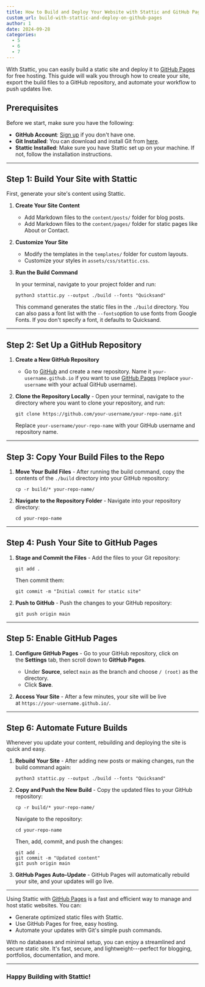 ```yaml
---
title: How to Build and Deploy Your Website with Stattic and GitHub Pages
custom_url: build-with-stattic-and-deploy-on-github-pages
author: 1
date: 2024-09-28
categories:
  - 5
  - 6
  - 7
---
```


With Stattic, you can easily build a static site and deploy it to [GitHub Pages](https://pages.github.com/) for free hosting. This guide will walk you through how to create your site, export the build files to a GitHub repository, and automate your workflow to push updates live.

## Prerequisites

Before we start, make sure you have the following:

-   **GitHub Account**: [Sign up](https://github.com/) if you don't have one.
-   **Git Installed**: You can download and install Git from [here](https://git-scm.com/downloads).
-   **Stattic Installed**: Make sure you have Stattic set up on your machine. If not, follow the installation instructions.

* * * * *

## Step 1: Build Your Site with Stattic

First, generate your site's content using Stattic.

1.  **Create Your Site Content**

    -   Add Markdown files to the `content/posts/` folder for blog posts.
    -   Add Markdown files to the `content/pages/` folder for static pages like About or Contact.
2.  **Customize Your Site**

    -   Modify the templates in the `templates/` folder for custom layouts.
    -   Customize your styles in `assets/css/stattic.css`.
3.  **Run the Build Command**

    In your terminal, navigate to your project folder and run:

    `python3 stattic.py --output ./build --fonts "Quicksand"`

    This command generates the static files in the `./build` directory. You can also pass a font list with the `--fonts`option to use fonts from Google Fonts. If you don't specify a font, it defaults to Quicksand.

* * * * *

## Step 2: Set Up a GitHub Repository

1.  **Create a New GitHub Repository**

    -   Go to [GitHub](https://github.com/) and create a new repository. Name it `your-username.github.io` if you want to use [GitHub Pages](https://pages.github.com/) (replace `your-username` with your actual GitHub username).

2.  **Clone the Repository Locally** - Open your terminal, navigate to the directory where you want to clone your repository, and run:

    `git clone https://github.com/your-username/your-repo-name.git`

    Replace `your-username/your-repo-name` with your GitHub username and repository name.

* * * * *

## Step 3: Copy Your Build Files to the Repo

1.  **Move Your Build Files** - After running the build command, copy the contents of the `./build` directory into your GitHub repository:

    `cp -r build/* your-repo-name/`

2.  **Navigate to the Repository Folder** - Navigate into your repository directory:

    `cd your-repo-name`

* * * * *

## Step 4: Push Your Site to GitHub Pages

1.  **Stage and Commit the Files** - Add the files to your Git repository:

    `git add .`

    Then commit them:

    `git commit -m "Initial commit for static site"`

2.  **Push to GitHub** - Push the changes to your GitHub repository:

    `git push origin main`

* * * * *

## Step 5: Enable GitHub Pages

1.  **Configure GitHub Pages** - Go to your GitHub repository, click on the **Settings** tab, then scroll down to **GitHub Pages**.

    -   Under **Source**, select `main` as the branch and choose `/ (root)` as the directory.
    -   Click **Save**.
2.  **Access Your Site** - After a few minutes, your site will be live at `https://your-username.github.io/`.

* * * * *

## Step 6: Automate Future Builds

Whenever you update your content, rebuilding and deploying the site is quick and easy.

1.  **Rebuild Your Site** - After adding new posts or making changes, run the build command again:

    `python3 stattic.py --output ./build --fonts "Quicksand"`

2.  **Copy and Push the New Build** - Copy the updated files to your GitHub repository:

    `cp -r build/* your-repo-name/`

    Navigate to the repository:

    `cd your-repo-name`

    Then, add, commit, and push the changes:

    ```
    git add .
    git commit -m "Updated content"
    git push origin main
    ```

3.  **GitHub Pages Auto-Update** - GitHub Pages will automatically rebuild your site, and your updates will go live.

* * * * *

Using Stattic with [GitHub Pages](https://pages.github.com/) is a fast and efficient way to manage and host static websites. You can:

-   Generate optimized static files with Stattic.
-   Use GitHub Pages for free, easy hosting.
-   Automate your updates with Git's simple push commands.

With no databases and minimal setup, you can enjoy a streamlined and secure static site. It's fast, secure, and lightweight---perfect for blogging, portfolios, documentation, and more.

* * * * *

### **Happy Building with Stattic!**
